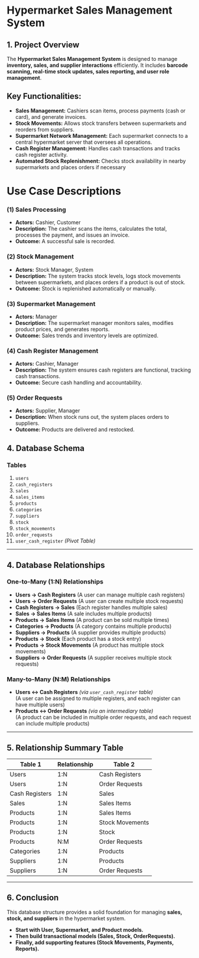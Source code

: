 # Hypermarket Sales Management System

## 1. Project Overview
The **Hypermarket Sales Management System** is designed to manage **inventory, sales, and supplier interactions** efficiently. It includes **barcode scanning, real-time stock updates, sales reporting, and user role management**.

## Key Functionalities:
- **Sales Management:** Cashiers scan items, process payments (cash or card), and generate invoices.
- **Stock Movements:** Allows stock transfers between supermarkets and reorders from suppliers.
- **Supermarket Network Management:** Each supermarket connects to a central hypermarket server that oversees all operations.
- **Cash Register Management:** Handles cash transactions and tracks cash register activity.
- **Automated Stock Replenishment:** Checks stock availability in nearby supermarkets and places orders if necessary


# Use Case Descriptions

### (1) Sales Processing
- **Actors:** Cashier, Customer
- **Description:** The cashier scans the items, calculates the total, processes the payment, and issues an invoice.
- **Outcome:** A successful sale is recorded.

### (2) Stock Management
- **Actors:** Stock Manager, System
- **Description:** The system tracks stock levels, logs stock movements between supermarkets, and places orders if a product is out of stock.
- **Outcome:** Stock is replenished automatically or manually.

### (3) Supermarket Management
- **Actors:** Manager
- **Description:** The supermarket manager monitors sales, modifies product prices, and generates reports.
- **Outcome:** Sales trends and inventory levels are optimized.

### (4) Cash Register Management
- **Actors:** Cashier, Manager
- **Description:** The system ensures cash registers are functional, tracking cash transactions.
- **Outcome:** Secure cash handling and accountability.

### (5) Order Requests
- **Actors:** Supplier, Manager
- **Description:** When stock runs out, the system places orders to suppliers.
- **Outcome:** Products are delivered and restocked.

## 4. Database Schema

### **Tables**
1. `users`
2. `cash_registers`
3. `sales`
4. `sales_items`
5. `products`
6. `categories`
7. `suppliers`
8. `stock`
9. `stock_movements`
10. `order_requests`
11. `user_cash_register` _(Pivot Table)_

---

## 4. Database Relationships

### **One-to-Many (1:N) Relationships**
- **Users → Cash Registers** (A user can manage multiple cash registers)
- **Users → Order Requests** (A user can create multiple stock requests)
- **Cash Registers → Sales** (Each register handles multiple sales)
- **Sales → Sales Items** (A sale includes multiple products)
- **Products → Sales Items** (A product can be sold multiple times)
- **Categories → Products** (A category contains multiple products)
- **Suppliers → Products** (A supplier provides multiple products)
- **Products → Stock** (Each product has a stock entry)
- **Products → Stock Movements** (A product has multiple stock movements)
- **Suppliers → Order Requests** (A supplier receives multiple stock requests)

### **Many-to-Many (N:M) Relationships**
- **Users ↔ Cash Registers** _(via `user_cash_register` table)_  
  (A user can be assigned to multiple registers, and each register can have multiple users)
- **Products ↔ Order Requests** _(via an intermediary table)_  
  (A product can be included in multiple order requests, and each request can include multiple products)

---

## 5. Relationship Summary Table

| Table 1          | Relationship | Table 2       |
|------------------|-------------|--------------|
| Users           | 1:N         | Cash Registers  |
| Users           | 1:N         | Order Requests  |
| Cash Registers  | 1:N         | Sales           |
| Sales           | 1:N         | Sales Items     |
| Products        | 1:N         | Sales Items     |
| Products        | 1:N         | Stock Movements |
| Products        | 1:N         | Stock           |
| Products        | N:M         | Order Requests  |
| Categories      | 1:N         | Products        |
| Suppliers      | 1:N         | Products        |
| Suppliers      | 1:N         | Order Requests  |

---

## 6. Conclusion
This database structure provides a solid foundation for managing **sales, stock, and suppliers** in the hypermarket system.

- **Start with User, Supermarket, and Product models.**
- **Then build transactional models (Sales, Stock, OrderRequests).**
- **Finally, add supporting features (Stock Movements, Payments, Reports).**
